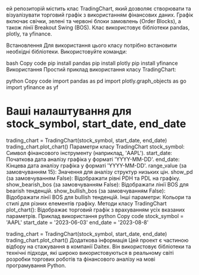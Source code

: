 ей репозиторій містить клас TradingChart, який дозволяє створювати та візуалізувати торговий графік з використанням фінансових даних. Графік включає свічки, зелені та червоні блоки замовлень (Order Blocks), а також лінії Breakout Swing (BOS). Клас використовує бібліотеки pandas, plotly, та yfinance.

Встановлення
Для використання цього класу потрібно встановити необхідні бібліотеки. Використовуйте команди:

bash
Copy code
pip install pandas
pip install plotly
pip install yfinance
Використання
Простий приклад використання класу TradingChart:

python
Copy code
import pandas as pd
import plotly.graph_objects as go
import yfinance as yf

# Ваші налаштування для stock_symbol, start_date, end_date

trading_chart = TradingChart(stock_symbol, start_date, end_date)
trading_chart.plot_chart()
Параметри класу TradingChart
stock_symbol: Символ фінансового інструменту (наприклад, 'AAPL').
start_date: Початкова дата аналізу графіка у форматі 'YYYY-MM-DD'.
end_date: Кінцева дата аналізу графіка у форматі 'YYYY-MM-DD'.
range_value (за замовчуванням 15): Значення для аналізу структур низьких цін.
show_pd (за замовчуванням False): Відображати рівні PDH та PDL на графіку.
show_bearish_bos (за замовчуванням False): Відображати лінії BOS для bearish тенденцій.
show_bullish_bos (за замовчуванням False): Відображати лінії BOS для bullish тенденцій.
Інші параметри: Кольори та стилі для різних елементів графіку.
Методи класу TradingChart
plot_chart(): Відображає торговий графік з врахуванням усіх вказаних параметрів.
Приклад використання
python
Copy code
stock_symbol = 'AAPL'
start_date = '2023-06-03'
end_date = '2023-08-8'

trading_chart = TradingChart(stock_symbol, start_date, end_date)
trading_chart.plot_chart()
Додаткова інформація
Цей проект є частиною відбору на стажування в компанії Daitex. Він використовує бібліотеки та технічні підходи, які широко використовуються в реальному світі розробки торгових роботів та фінансового аналізу на мові програмування Python.
